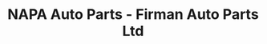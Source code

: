 ---
title: "NAPA Auto Parts - Firman Auto Parts Ltd"
url: /merritt/napa-auto-parts-firman-auto-parts-ltd/
shop: car parts
---